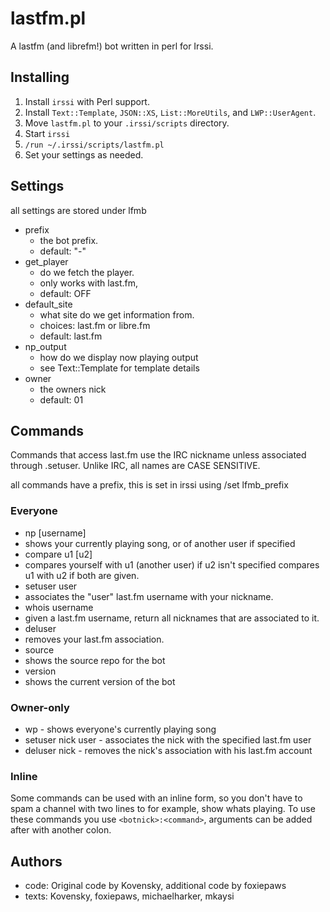 # lastfm.pl

A lastfm (and librefm!) bot written in perl for Irssi.

## Installing

 1. Install `irssi` with Perl support.
 2. Install `Text::Template`, `JSON::XS`, `List::MoreUtils`, and `LWP::UserAgent`.
 3. Move `lastfm.pl` to your `.irssi/scripts` directory.
 4. Start `irssi`
 5. `/run ~/.irssi/scripts/lastfm.pl`
 6. Set your settings as needed.

## Settings
all settings are stored under lfmb

 - prefix
   - the bot prefix. 
   - default: "-"
 - get_player
   - do we fetch the player. 
   - only works with last.fm, 
   - default: OFF
 - default_site 
   - what site do we get information from. 
   - choices: last.fm or libre.fm
   - default: last.fm
 - np_output 
   - how do we display now playing output
   - see Text::Template for template details
 - owner  
   - the owners nick
   - default: 01 

## Commands 

Commands that access last.fm use the IRC nickname unless associated through .setuser.
Unlike IRC, all names are CASE SENSITIVE.

all commands have a prefix, this is set in irssi using /set lfmb_prefix <prefix>

### Everyone

  - np [username]     
   - shows your currently playing song, or of another user if specified
  - compare u1 [u2]
   - compares yourself with u1 (another user) if u2 isn't specified compares u1 with u2 if both are given.
  - setuser user
   - associates the "user" last.fm username with your nickname.
  - whois username
   - given a last.fm username, return all nicknames that are associated to it.
  - deluser
   - removes your last.fm association.
  - source 
   - shows the source repo for the bot
  - version
   - shows the current version of the bot 

### Owner-only
 - wp                - shows everyone's currently playing song
 - setuser nick user - associates the nick with the specified last.fm user
 - deluser nick      - removes the nick's association with his last.fm account

### Inline
 
 Some commands can be used with an inline form, so 
 you don't have to spam a channel with two lines to for example, show whats playing.
 To use these commands you use `<botnick>:<command>`, arguments can be added after 
 with another colon. 

## Authors

 * code: Original code by Kovensky, additional code by foxiepaws
 * texts: Kovensky, foxiepaws, michaelharker, mkaysi
 
